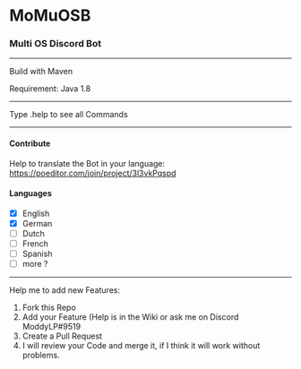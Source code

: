 # MoMuOSB
### Multi OS Discord Bot
***
Build with Maven

Requirement: Java 1.8
***
Type .help to see all Commands

***
#### Contribute
Help to translate the Bot in your language: https://poeditor.com/join/project/3l3vkPqspd

#### Languages
- [x] English
- [x] German
- [ ] Dutch
- [ ] French
- [ ] Spanish
- [ ] more ?

***

Help me to add new Features:
1. Fork this Repo
2. Add your Feature (Help is in the Wiki or ask me on Discord ModdyLP#9519
3. Create a Pull Request
4. I will review your Code and merge it, if I think it will work without problems.

